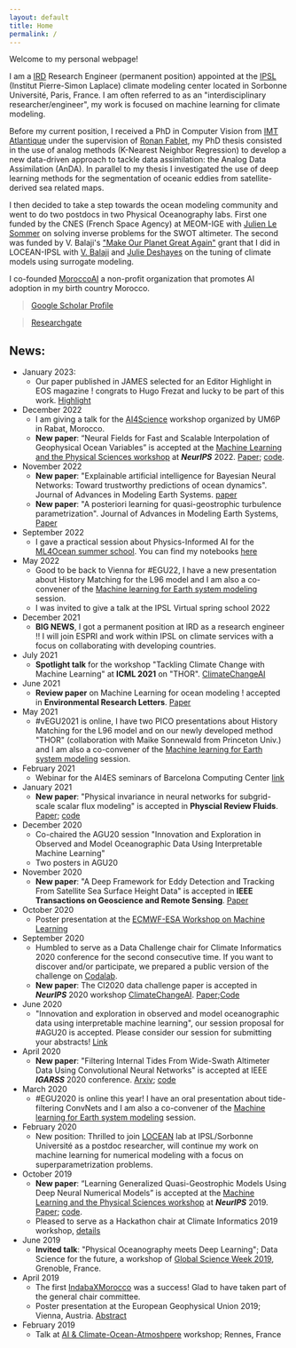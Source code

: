 ```yaml
---
layout: default
title: Home
permalink: /
---
```


Welcome to my personal webpage!

I am a [IRD](https://www.ird.fr) Research Engineer (permanent position) appointed at the [IPSL](https://www.ipsl.fr) (Institut Pierre-Simon Laplace) climate modeling center located in Sorbonne Université, Paris, France. I am often referred to as an "interdisciplinary researcher/engineer", my work is focused on machine learning for climate modeling. 

Before my current position, I received a PhD in Computer Vision from [IMT Atlantique](https://www.imt-atlantique.fr) under the supervision of [Ronan Fablet](https://rfablet.github.io), my PhD thesis consisted in the use of analog methods (K-Nearest Neighbor Regression) to develop a new data-driven approach to tackle data assimilation: the Analog Data Assimilation (AnDA). In parallel to my thesis I investigated the use of deep learning methods for the segmentation of oceanic eddies from satellite-derived sea related maps. 

I then decided to take a step towards the ocean modeling community and went to do two postdocs in two Physical Oceanography labs. First one funded by the CNES (French Space Agency) at MEOM-IGE with [Julien Le Sommer](https://lesommer.github.io) on solving inverse problems for the SWOT altimeter. The second was funded by V. Balaji's ["Make Our Planet Great Again"](https://makeourplanetgreatagain-cnrs.com/) grant that I did in LOCEAN-IPSL with [V. Balaji](https://www.schmidtfutures.com/person/v-balaji/) and [Julie Deshayes](https://juliedeshayes.github.io/) on the tuning of climate models using surrogate modeling. 

I co-founded [MoroccoAI](https://morocco.ai) a non-profit organization that promotes AI adoption in my birth country Morocco.
<!---
-->

> [Google Scholar Profile](https://scholar.google.fr/citations?user=DuiyaQoAAAAJ&hl=en)

> [Researchgate](https://www.researchgate.net/profile/Redouane_Lguensat)

## News:

* January 2023:
  * Our paper published in JAMES selected for an Editor Highlight in EOS magazine ! congrats to Hugo Frezat and lucky to be part of this work. [Highlight](https://eos.org/editor-highlights/interactive-learning-for-better-ai-based-subgrid-scale-modeling)
* December 2022
  * I am giving a talk for the [AI4Science](https://ai4science.nassma.ai/) workshop organized by UM6P in Rabat, Morocco.
  * __New paper__: “Neural Fields for Fast and Scalable Interpolation of Geophysical Ocean Variables” is accepted at the [Machine Learning and the Physical Sciences workshop](https://ml4physicalsciences.github.io) at *__NeurIPS__* 2022. [Paper](https://arxiv.org/abs/2211.10444); [code](https://github.com/jejjohnson/ml4ssh).
* November 2022
  *   __New paper__: "Explainable artificial intelligence for Bayesian Neural Networks: Toward trustworthy predictions of ocean dynamics". Journal of Advances in Modeling Earth Systems. [paper](https://doi.org/10.1029/2022MS003162)
  *   __New paper__: "A posteriori learning for quasi-geostrophic turbulence parametrization". Journal of Advances in Modeling Earth Systems, [Paper](https://doi.org/10.1029/2022MS003124)
* September 2022
  * I gave a practical session about Physics-Informed AI for the [ML4Ocean summer school](https://scai.sorbonne-universite.fr/public/events/view/0cade4f19935b439a557/1). You can find my notebooks [here](https://github.com/jiho/ML4Oceans)
* May 2022
  * Good to be back to Vienna for #EGU22, I have a new presentation about History Matching for the L96 model and I am also a co-convener of the [Machine learning for Earth system modeling](https://meetingorganizer.copernicus.org/EGU22/session/43848#Presentations) session.
  * I was invited to give a talk at the IPSL Virtual spring school 2022
* December 2021
  * __BIG NEWS__, I got a permanent position at IRD as a research engineer !! I will join ESPRI and work within IPSL on climate services with a focus on collaborating with developing countries. 
* July 2021
  * __Spotlight talk__ for the workshop "Tackling Climate Change with Machine Learning" at __ICML 2021__ on "THOR". [ClimateChangeAI](https://www.climatechange.ai)
* June 2021
  * __Review paper__ on Machine Learning for ocean modeling ! accepted in __Environmental Research Letters__. [Paper](https://iopscience.iop.org/article/10.1088/1748-9326/ac0eb0)
* May 2021
  * #vEGU2021 is online, I have two PICO presentations about History Matching for the L96 model and on our newly developed method "THOR" (collaboration with Maike Sonnewald from Princeton Univ.) and I am also a co-convener of the [Machine learning for Earth system modeling](https://meetingorganizer.copernicus.org/EGU21/session/40110) session.
* February 2021
  * Webinar for the AI4ES seminars of Barcelona Computing Center [link](https://www.bsc.es/research-and-development/research-seminars/virtual-bsc-rsai4es-seminar-uncertainty-quantification-and-ml-the-tuning-climate-models)
* January 2021
  * __New paper__: "Physical invariance in neural networks for subgrid-scale scalar flux modeling" is accepted in __Physcial Review Fluids__. [Paper](https://journals.aps.org/prfluids/accepted/01078Sd5K491ea04a11c1c28bcd9368a92c3065d6); [code](https://github.com/hrkz/SubgridTransportNN)
* December 2020
  * Co-chaired the AGU20 session "Innovation and Exploration in Observed and Model Oceanographic Data Using Interpretable Machine Learning"
  * Two posters in AGU20
* November 2020
  * __New paper__: "A Deep Framework for Eddy Detection and Tracking From Satellite Sea Surface Height Data" is accepted in __IEEE Transactions on Geoscience and Remote Sensing__. [Paper](https://ieeexplore.ieee.org/abstract/document/9247537/)
* October 2020
  * Poster presentation at the [ECMWF-ESA Workshop on Machine Learning](https://events.ecmwf.int/event/172/)
* September 2020
  * Humbled to serve as a Data Challenge chair for Climate Informatics 2020 conference for the second consecutive time. If you want to discover and/or participate, we prepared a public version of the challenge on [Codalab](https://competitions.codalab.org/competitions/26644).
  * __New paper__: The CI2020 data challenge paper is accepted in *__NeurIPS__* 2020 workshop [ClimateChangeAI](https://www.climatechange.ai). [Paper](https://arxiv.org/abs/2011.07017);[Code](https://github.com/paulaharder/hackathon-ci-2020)
* June 2020
  * "Innovation and exploration in observed and model oceanographic data using interpretable machine learning", our session proposal for #AGU20 is accepted. Please consider our session for submitting your abstracts! [Link](https://agu.confex.com/agu/fm20/meetingapp.cgi/Session/104808)
* April 2020
  * __New paper__: "Filtering Internal Tides From Wide-Swath Altimeter Data Using Convolutional Neural Networks" is accepted at IEEE *__IGARSS__* 2020 conference. [Arxiv](https://arxiv.org/abs/2005.01090); [code](https://github.com/CIA-Oceanix/DetideNet)
* March 2020
  *  #EGU2020 is online this year! I have an oral presentation about tide-filtering ConvNets and I am also a co-convener of the [Machine learning for Earth system modeling](https://meetingorganizer.copernicus.org/EGU2020/displays/34710) session.
* February 2020
  *  New position: Thrilled to join [LOCEAN](https://www.locean-ipsl.upmc.fr) lab at IPSL/Sorbonne Université as a postdoc researcher, will continue my work on machine learning for numerical modeling with a focus on superparametrization problems.  
* October 2019
  *  __New paper__: “Learning Generalized Quasi-Geostrophic Models Using Deep Neural Numerical Models” is accepted at the [Machine Learning and the Physical Sciences workshop](https://ml4physicalsciences.github.io) at *__NeurIPS__* 2019. [Paper](https://arxiv.org/abs/1911.08856); [code](https://github.com/redouanelg/qgsw-DI/tree/master/QGNET).
  * Pleased to serve as a Hackathon chair at Climate Informatics 2019 workshop, [details](https://sites.google.com/view/climateinformatics2019/hackathon)
* June 2019
  * __Invited talk__: "Physical Oceanography meets Deep Learning"; Data Science for the future, a workshop of [Global Science Week 2019](https://edu.univ-grenoble-alpes.fr/research-and-innovation/science-week/data-science-for-the-future-784127.htm?RH=1550237818168), Grenoble, France.
* April 2019
  * The first [IndabaXMorocco](https://indabaxmorocco.github.com) was a success! Glad to have taken part of the general chair committee.
  * Poster presentation at the European Geophysical Union 2019; Vienna, Austria. [Abstract](https://meetingorganizer.copernicus.org/EGU2019/EGU2019-15250.pdf)
* February 2019
  * Talk at [AI & Climate-Ocean-Atmoshpere](https://www.imt-atlantique.fr/fr/conferences/ia-climat-ocean-atmosphere) workshop; Rennes, France
  

  


